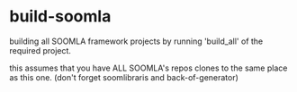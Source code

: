 build-soomla
============

building all SOOMLA framework projects by running 'build_all' of the required project.

this assumes that you have ALL SOOMLA's repos clones to the same place as this one. (don't forget soomlibraris and back-of-generator)
